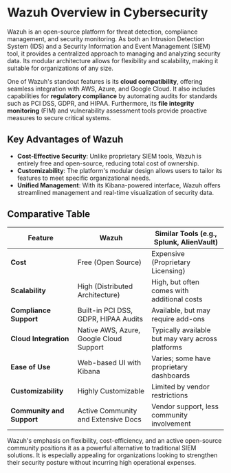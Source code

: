 # Wazuh Overview in Cybersecurity  

Wazuh is an open-source platform for threat detection, compliance management, and security monitoring. As both an Intrusion Detection System (IDS) 
and a Security Information and Event Management (SIEM) tool, it provides a centralized approach to managing and analyzing security data. 
Its modular architecture allows for flexibility and scalability, making it suitable for organizations of any size.  

One of Wazuh's standout features is its **cloud compatibility**, offering seamless integration with AWS, Azure, and Google Cloud. 
It also includes capabilities for **regulatory compliance** by automating audits for standards such as PCI DSS, GDPR, and HIPAA. 
Furthermore, its **file integrity monitoring** (FIM) and vulnerability assessment tools provide proactive measures to secure critical systems.  

## Key Advantages of Wazuh  

- **Cost-Effective Security**: Unlike proprietary SIEM tools, Wazuh is entirely free and open-source, reducing total cost of ownership.  
- **Customizability**: The platform's modular design allows users to tailor its features to meet specific organizational needs.  
- **Unified Management**: With its Kibana-powered interface, Wazuh offers streamlined management and real-time visualization of security data.  

## Comparative Table  

| **Feature**               | **Wazuh**                                    | **Similar Tools (e.g., Splunk, AlienVault)**                |  
|---------------------------|---------------------------------------------|-----------------------------------------------------------|  
| **Cost**                  | Free (Open Source)                         | Expensive (Proprietary Licensing)                        |  
| **Scalability**           | High (Distributed Architecture)            | High, but often comes with additional costs              |  
| **Compliance Support**    | Built-in PCI DSS, GDPR, HIPAA Audits       | Available, but may require add-ons                       |  
| **Cloud Integration**     | Native AWS, Azure, Google Cloud Support    | Typically available but may vary across platforms        |  
| **Ease of Use**           | Web-based UI with Kibana                   | Varies; some have proprietary dashboards                 |  
| **Customizability**       | Highly Customizable                        | Limited by vendor restrictions                           |  
| **Community and Support** | Active Community and Extensive Docs        | Vendor support, less community involvement               |  

Wazuh's emphasis on flexibility, cost-efficiency, and an active open-source community positions it as a powerful alternative to traditional SIEM solutions. 
It is especially appealing for organizations looking to strengthen their security posture without incurring high operational expenses.
